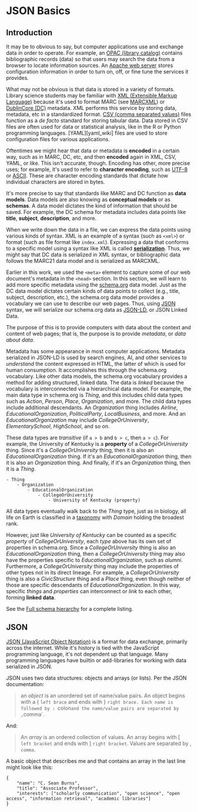 # JSON Basics

## Introduction

It may be to obvious to say, but computer applications use and exchange data in order to operate.
For example, an [OPAC (library catalog)][opac_wiki] contains bibliographic records (data)
so that users may search the data from a browser to locate information sources.
An [Apache web server][apache_wiki] stores configuration information in order to turn on, off, or fine tune the services it provides.

What may not be obvious is that data is stored in a variety of formats.
Library science students may be familiar with [XML (Extensible Markup Language)][xml_wiki] because it's used to format MARC
(see [MARCXML][marcxml_loc]) or [DublinCore (DC)][dc_dcorg] metadata.
XML performs this service by storing data, metadata, etc in a standardized format.
[CSV (comma separated values)][csv_wiki] files function as a *de facto* standard for storing tabular data.
Data stored in CSV files are often used for data or statistical analysis, like in the R or Python programming languages.
[YAML][yaml_wiki] files are used to store configuration files for various applications.

Oftentimes we might hear that data or metadata is **encoded** in a certain way, such as in MARC, DC, etc, and
then **encoded** again in XML, CSV, YAML, or like.
This isn't accurate, though.
Encoding has other, more precise uses; for example, it's used to refer to **character encoding**,
such as [UTF-8][utf8_wiki] or [ASCII][ascii_wiki].
These are character encoding standards that dictate how individual characters are stored in bytes.

It's more precise to say that standards like MARC and DC function as **data models**.
Data models are also knowing as **conceptual models** or as **schemas**.
A data model dictates the kind of information that should be saved.
For example, the DC schema for metadata includes data points like **title**, **subject**, **description**, and more.

When we write down the data in a file, we can express the data points using various kinds of syntax.
XML is an example of a syntax (such as `<xml>`) or format (such as file format like `index.xml`).
Expressing a data that conforms to a specific model using a syntax like XML is called [**serialization**][serialization_wiki].
Thus, we might say that DC data is serialized in XML syntax, or bibliographic data follows the MARC21 data model and is serialized as MARCXML.

Earlier in this work, we used the `<meta>` element to capture some of our web document's metadata in the `<head>` section.
In this section, we will learn to add more specific metadata using the [schema.org][schema] data model.
Just as the DC data model dictates certain kinds of data points to collect (e.g., title, subject, description, etc.),
the schema.org data model provides a vocabulary we can use to describe our web pages.
Thus, using [JSON][json_wiki] syntax, we will serialize our schema.org data as [JSON-LD][json_ld_wiki], or JSON Linked Data.

The purpose of this is to provide computers with data about the context and content of web pages;
that is, the purpose is to provide *metadata*, or *data about data*.

Metadata has some appearance in most computer applications.
Metadata serialized in JSON-LD is used by search engines, AI, and other services to *understand* the content expressed in HTML,
the latter of which is used for human consumption.
It accomplishes this through the schema.org vocabulary.
Like other data models, the schema.org vocabulary provides a method for adding structured, linked data.
The data is *linked* because the vocabulary is interconnected via a hierarchical data model.
For example, the main data type in schema.org is *Thing*, and
this includes child data types such as *Action*, *Person*, *Place*, *Organization*, and more.
The child data types include additional descendants.
An *Organization* thing includes *Airline*, *EducationalOrganization*, *PoliticalParty*, *LocalBusiness*, and more.
And an *EducationalOrganization* may include *CollegeOrUniversity*, *ElementarySchool*, *HighSchool*, and so on.

These data types are *transitive* (if `a > b` and `b > c`, then `a > c`).
For example, the University of Kentucky is a **property** of a *CollegeOrUniversity* thing.
Since it's a *CollegeOrUniversity* thing, then it is also an *EducationalOrganization* thing.
If it's an *EducationalOrganization* thing, then it is also an *Organization* thing.
And finally, if it's an *Organization* thing, then it is a *Thing*.

```
- Thing
    - Organization
        - EducationalOrganization
            - CollegeOrUniversity
                - University of Kentucky (property)
```

All data types eventually walk back to the *Thing* type, just as in biology,
all life on Earth is classified in a [taxonomy][taxonomic_rank] with *Domain* holding the broadest rank.

However, just like *University of Kentucky* can be counted as a specific *property* of *CollegeOrUniversity*,
each *type* above has its own set of properties in schema.org.
Since a *CollegeOrUniversity* thing is also an *EducationalOrganization* thing,
then a *CollegeOrUniversity* thing may also have the properties specific to *EducationalOrganization*, such as *alumni*.
Furthermore, a *CollegeOrUniversity* thing may include the properties of other types not in its direct lineage.
For example, a *CollegeOrUniversity* thing is also a *CivicStructure* thing and a *Place* thing,
even though neither of those are specific descendants of *EducationalOrganization*.
In this way, specific *things* and *properties* can interconnect or *link* to each other, forming **linked data**.

See the [Full schema hierarchy][full_schema_schema_org] for a complete listing.

## JSON

[JSON (JavaScript Object Notation)][json_json_org] is a format for data exchange, primarily across the internet.
While it's history is tied with the JavaScript programming language, it's not dependent up that language.
Many programming languages have builtin or add-libraries for working with data serialized in JSON.

JSON uses two data structures: objects and arrays (or lists).
Per the JSON documentation:

> an *object* is an unordered set of name/value pairs.
> An object begins with a { `left brace` and ends with } `right brace.
> Each name is followed by : `colon` and the name/value pairs are separated by , `comma`.

And:

> An *array* is an ordered collection of values. An array begins with [ `left bracket` and ends with ] `right bracket`.
> Values are separated by , `comma`.

A basic object that describes me and that contains an array in the last line might look like this:

```
{
    "name": "C. Sean Burns",
    "title": "Associate Professor",
    "interests": ["scholarly communication", "open science", "open access", "information retrieval", "academic libraries"]
}
```


[json_json_org]:https://www.json.org/json-en.html
[full_schema_schema_org]:https://schema.org/docs/full.html
[taxonomic_rank]:https://en.wikipedia.org/wiki/Taxonomic_rank
[xml_wiki]:https://en.wikipedia.org/wiki/XML
[marcxml_loc]:https://www.loc.gov/standards/marcxml/
[dc_dcorg]:https://www.dublincore.org/specifications/dublin-core/dc-xml-guidelines/
[serialization_wiki]:https://en.wikipedia.org/wiki/Serialization
[csv_wiki]:https://en.wikipedia.org/wiki/Comma-separated_values
[utf8_wiki]:https://en.wikipedia.org/wiki/UTF-8
[ascii_wiki]:https://en.wikipedia.org/wiki/ASCII
[opac_wiki]:https://en.wikipedia.org/wiki/Online_public_access_catalog
[apache_wiki]:https://en.wikipedia.org/wiki/Apache_HTTP_Server
[schema]:https://schema.org/
[json_ld_wiki]:https://en.wikipedia.org/wiki/JSON-LD
[json_wiki]:https://en.wikipedia.org/wiki/JSON
